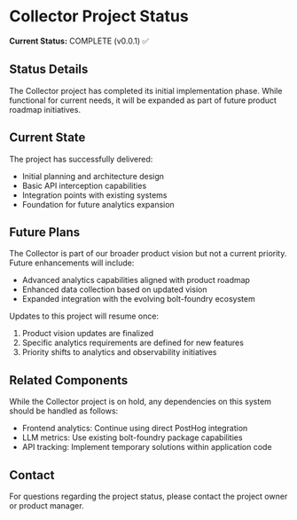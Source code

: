 # Collector Project Status

**Current Status:** COMPLETE (v0.0.1) ✅

## Status Details

The Collector project has completed its initial implementation phase. While
functional for current needs, it will be expanded as part of future product
roadmap initiatives.

## Current State

The project has successfully delivered:

- Initial planning and architecture design
- Basic API interception capabilities
- Integration points with existing systems
- Foundation for future analytics expansion

## Future Plans

The Collector is part of our broader product vision but not a current priority.
Future enhancements will include:

- Advanced analytics capabilities aligned with product roadmap
- Enhanced data collection based on updated vision
- Expanded integration with the evolving bolt-foundry ecosystem

Updates to this project will resume once:

1. Product vision updates are finalized
2. Specific analytics requirements are defined for new features
3. Priority shifts to analytics and observability initiatives

## Related Components

While the Collector project is on hold, any dependencies on this system should
be handled as follows:

- Frontend analytics: Continue using direct PostHog integration
- LLM metrics: Use existing bolt-foundry package capabilities
- API tracking: Implement temporary solutions within application code

## Contact

For questions regarding the project status, please contact the project owner or
product manager.
